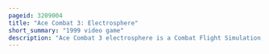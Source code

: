 ```yaml
---
pageid: 3209004
title: "Ace Combat 3: Electrosphere"
short_summary: "1999 video game"
description: "Ace Combat 3 electrosphere is a Combat Flight Simulation Video Game developed and released by Namco for the Playstation. The third Game in the Ace Combat Franchise was released in 1999 in Japan and in 2000 in Europe and North America. Players control an Aircraft and must complete various Missions such as destroying Squadrons of Enemies or protecting a Base from Enemy Fire."
---
```

